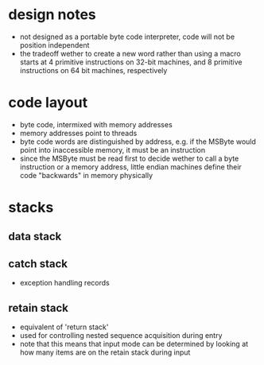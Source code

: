 # design notes
- not designed as a portable byte code interpreter, code will not be position independent
- the tradeoff wether to create a new word rather than using a macro
  starts at 4 primitive instructions on 32-bit machines, and 8 primitive instructions on 64 bit machines, respectively

# code layout #
- byte code, intermixed with memory addresses
- memory addresses point to threads
- byte code words are distinguished by address, e.g. if the MSByte would
  point into inaccessible memory, it must be an instruction
- since the MSByte must be read first to decide wether to call a
  byte instruction or a memory address, little endian machines define
  their code "backwards" in memory physically

# stacks #

## data stack ##

## catch stack ##
- exception handling records
## retain stack ##
- equivalent of 'return stack'
- used for controlling nested sequence acquisition during entry
- note that this means that input mode can be determined by looking at
  how many items are on the retain stack during input

